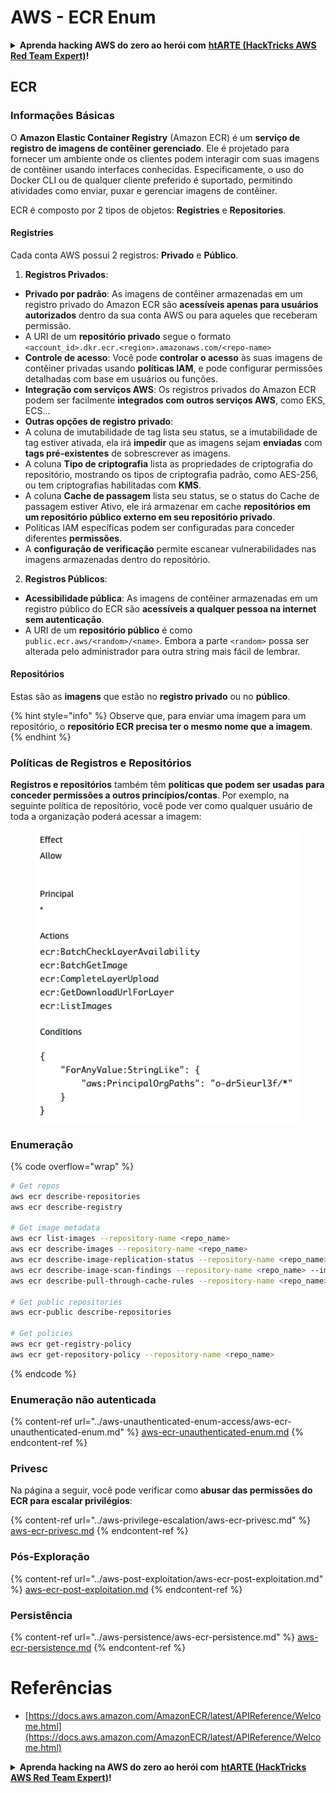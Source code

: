 # AWS - ECR Enum

<details>

<summary><strong>Aprenda hacking AWS do zero ao herói com</strong> <a href="https://training.hacktricks.xyz/courses/arte"><strong>htARTE (HackTricks AWS Red Team Expert)</strong></a><strong>!</strong></summary>

Outras maneiras de apoiar o HackTricks:

* Se você quiser ver sua **empresa anunciada no HackTricks** ou **baixar o HackTricks em PDF**, confira os [**PLANOS DE ASSINATURA**](https://github.com/sponsors/carlospolop)!
* Adquira o [**swag oficial PEASS & HackTricks**](https://peass.creator-spring.com)
* Descubra [**A Família PEASS**](https://opensea.io/collection/the-peass-family), nossa coleção exclusiva de [**NFTs**](https://opensea.io/collection/the-peass-family)
* **Junte-se ao** 💬 [**grupo Discord**](https://discord.gg/hRep4RUj7f) ou ao [**grupo telegram**](https://t.me/peass) ou **siga-nos** no **Twitter** 🐦 [**@hacktricks_live**](https://twitter.com/hacktricks_live)**.**
* **Compartilhe seus truques de hacking enviando PRs para os repositórios** [**HackTricks**](https://github.com/carlospolop/hacktricks) e [**HackTricks Cloud**](https://github.com/carlospolop/hacktricks-cloud).

</details>

## ECR

### Informações Básicas

O **Amazon Elastic Container Registry** (Amazon ECR) é um **serviço de registro de imagens de contêiner gerenciado**. Ele é projetado para fornecer um ambiente onde os clientes podem interagir com suas imagens de contêiner usando interfaces conhecidas. Especificamente, o uso do Docker CLI ou de qualquer cliente preferido é suportado, permitindo atividades como enviar, puxar e gerenciar imagens de contêiner.

ECR é composto por 2 tipos de objetos: **Registries** e **Repositories**.

#### Registries

Cada conta AWS possui 2 registros: **Privado** e **Público**.

1. **Registros Privados**:

* **Privado por padrão**: As imagens de contêiner armazenadas em um registro privado do Amazon ECR são **acessíveis apenas para usuários autorizados** dentro da sua conta AWS ou para aqueles que receberam permissão.
* A URI de um **repositório privado** segue o formato `<account_id>.dkr.ecr.<region>.amazonaws.com/<repo-name>`
* **Controle de acesso**: Você pode **controlar o acesso** às suas imagens de contêiner privadas usando **políticas IAM**, e pode configurar permissões detalhadas com base em usuários ou funções.
* **Integração com serviços AWS**: Os registros privados do Amazon ECR podem ser facilmente **integrados com outros serviços AWS**, como EKS, ECS...
* **Outras opções de registro privado**:
* A coluna de imutabilidade de tag lista seu status, se a imutabilidade de tag estiver ativada, ela irá **impedir** que as imagens sejam **enviadas** com **tags pré-existentes** de sobrescrever as imagens.
* A coluna **Tipo de criptografia** lista as propriedades de criptografia do repositório, mostrando os tipos de criptografia padrão, como AES-256, ou tem criptografias habilitadas com **KMS**.
* A coluna **Cache de passagem** lista seu status, se o status do Cache de passagem estiver Ativo, ele irá armazenar em cache **repositórios em um repositório público externo em seu repositório privado**.
* Políticas IAM específicas podem ser configuradas para conceder diferentes **permissões**.
* A **configuração de verificação** permite escanear vulnerabilidades nas imagens armazenadas dentro do repositório.

2. **Registros Públicos**:

* **Acessibilidade pública**: As imagens de contêiner armazenadas em um registro público do ECR são **acessíveis a qualquer pessoa na internet sem autenticação**.
* A URI de um **repositório público** é como `public.ecr.aws/<random>/<name>`. Embora a parte `<random>` possa ser alterada pelo administrador para outra string mais fácil de lembrar.

#### **Repositórios**

Estas são as **imagens** que estão no **registro privado** ou no **público**.

{% hint style="info" %}
Observe que, para enviar uma imagem para um repositório, o **repositório ECR precisa ter o mesmo nome que a imagem**.
{% endhint %}

### Políticas de Registros e Repositórios

**Registros e repositórios** também têm **políticas que podem ser usadas para conceder permissões a outros princípios/contas**. Por exemplo, na seguinte política de repositório, você pode ver como qualquer usuário de toda a organização poderá acessar a imagem:

<figure><img src="../../../.gitbook/assets/image (87).png" alt=""><figcaption></figcaption></figure>

### Enumeração

{% code overflow="wrap" %}
```bash
# Get repos
aws ecr describe-repositories
aws ecr describe-registry

# Get image metadata
aws ecr list-images --repository-name <repo_name>
aws ecr describe-images --repository-name <repo_name>
aws ecr describe-image-replication-status --repository-name <repo_name> --image-id <image_id>
aws ecr describe-image-scan-findings --repository-name <repo_name> --image-id <image_id>
aws ecr describe-pull-through-cache-rules --repository-name <repo_name> --image-id <image_id>

# Get public repositories
aws ecr-public describe-repositories

# Get policies
aws ecr get-registry-policy
aws ecr get-repository-policy --repository-name <repo_name>
```
{% endcode %}

### Enumeração não autenticada

{% content-ref url="../aws-unauthenticated-enum-access/aws-ecr-unauthenticated-enum.md" %}
[aws-ecr-unauthenticated-enum.md](../aws-unauthenticated-enum-access/aws-ecr-unauthenticated-enum.md)
{% endcontent-ref %}

### Privesc

Na página a seguir, você pode verificar como **abusar das permissões do ECR para escalar privilégios**:

{% content-ref url="../aws-privilege-escalation/aws-ecr-privesc.md" %}
[aws-ecr-privesc.md](../aws-privilege-escalation/aws-ecr-privesc.md)
{% endcontent-ref %}

### Pós-Exploração

{% content-ref url="../aws-post-exploitation/aws-ecr-post-exploitation.md" %}
[aws-ecr-post-exploitation.md](../aws-post-exploitation/aws-ecr-post-exploitation.md)
{% endcontent-ref %}

### Persistência

{% content-ref url="../aws-persistence/aws-ecr-persistence.md" %}
[aws-ecr-persistence.md](../aws-persistence/aws-ecr-persistence.md)
{% endcontent-ref %}

# Referências
* [https://docs.aws.amazon.com/AmazonECR/latest/APIReference/Welcome.html](https://docs.aws.amazon.com/AmazonECR/latest/APIReference/Welcome.html)

<details>

<summary><strong>Aprenda hacking na AWS do zero ao herói com</strong> <a href="https://training.hacktricks.xyz/courses/arte"><strong>htARTE (HackTricks AWS Red Team Expert)</strong></a><strong>!</strong></summary>

Outras maneiras de apoiar o HackTricks:

* Se você deseja ver sua **empresa anunciada no HackTricks** ou **baixar o HackTricks em PDF**, verifique os [**PLANOS DE ASSINATURA**](https://github.com/sponsors/carlospolop)!
* Adquira o [**swag oficial PEASS & HackTricks**](https://peass.creator-spring.com)
* Descubra [**A Família PEASS**](https://opensea.io/collection/the-peass-family), nossa coleção exclusiva de [**NFTs**](https://opensea.io/collection/the-peass-family)
* **Junte-se ao** 💬 [**grupo Discord**](https://discord.gg/hRep4RUj7f) ou ao [**grupo telegram**](https://t.me/peass) ou **siga-nos** no **Twitter** 🐦 [**@hacktricks_live**](https://twitter.com/hacktricks_live)**.**
* **Compartilhe seus truques de hacking enviando PRs para os repositórios** [**HackTricks**](https://github.com/carlospolop/hacktricks) e [**HackTricks Cloud**](https://github.com/carlospolop/hacktricks-cloud).

</details>
